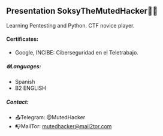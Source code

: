 ## Presentation SoksyTheMutedHacker👨‍💻

Learning Pentesting and Python. CTF novice player.


#### Certificates:
* Google, INCIBE: Ciberseguridad en el Teletrabajo.

##### :globe_with_meridians:Languages:
* Spanish
* B2 ENGLISH

##### Contact:
* :outbox_tray:Telegram: @MutedHacker
* :mailbox_with_no_mail:MailTor: mutedhacker@mail2tor.com

